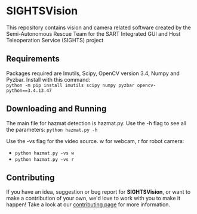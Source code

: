 # SIGHTSVision
This repository contains vision and camera related software created by the Semi-Autonomous Rescue Team for the SART Integrated GUI and Host Teleoperation Service (SIGHTS) project


## Requirements

Packages required are Imutils, Scipy, OpenCV version 3.4, Numpy and Pyzbar. Install with this command:  
```python -m pip install imutils scipy numpy pyzbar opencv-python==3.4.13.47```


## Downloading and Running

The main file for hazmat detection is hazmat.py. Use the -h flag to see all the parameters:
```python hazmat.py -h```

Use the -vs flag for the video source. w for webcam, r for robot camera:
* ```python hazmat.py -vs w```
* ```python hazmat.py -vs r```


## Contributing

If you have an idea, suggestion or bug report for **SIGHTSVision**, or want to make a contribution of your own, we'd love to work with you to make it happen! Take a look at our [contributing page](https://github.com/SFXRescue/.github/blob/master/CONTRIBUTING.md) for more information.
